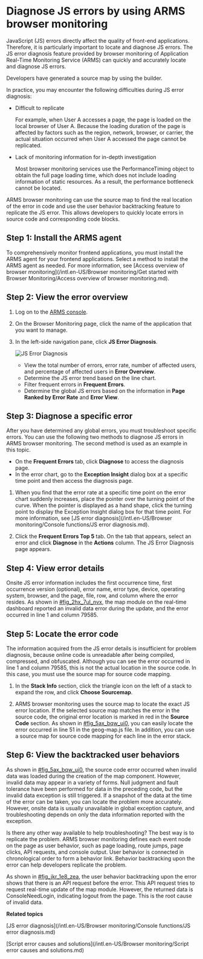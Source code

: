 # Diagnose JS errors by using ARMS browser monitoring

JavaScript \(JS\) errors directly affect the quality of front-end applications. Therefore, it is particularly important to locate and diagnose JS errors. The JS error diagnosis feature provided by browser monitoring of Application Real-Time Monitoring Service \(ARMS\) can quickly and accurately locate and diagnose JS errors.

Developers have generated a source map by using the builder.

In practice, you may encounter the following difficulties during JS error diagnosis:

-   Difficult to replicate

    For example, when User A accesses a page, the page is loaded on the local browser of User A. Because the loading duration of the page is affected by factors such as the region, network, browser, or carrier, the actual situation occurred when User A accessed the page cannot be replicated.

-   Lack of monitoring information for in-depth investigation

    Most browser monitoring services use the PerformanceTiming object to obtain the full page loading time, which does not include loading information of static resources. As a result, the performance bottleneck cannot be located.


ARMS browser monitoring can use the source map to find the real location of the error in code and use the user behavior backtracking feature to replicate the JS error. This allows developers to quickly locate errors in source code and corresponding code blocks.

## Step 1: Install the ARMS agent

To comprehensively monitor frontend applications, you must install the ARMS agent for your frontend applications. Select a method to install the ARMS agent as needed. For more information, see [Access overview of browser monitoring](/intl.en-US/Browser monitoring/Get started with Browser Monitoring/Access overview of browser monitoring.md).

## Step 2: View the error overview

1.  Log on to the [ARMS console](https://arms-ap-southeast-1.console.aliyun.com/#/home).

2.  On the Browser Monitoring page, click the name of the application that you want to manage.

3.  In the left-side navigation pane, click **JS Error Diagnosis**.

    ![JS Error Diagnosis](../images/p60924.png)

    -   View the total number of errors, error rate, number of affected users, and percentage of affected users in **Error Overview**.
    -   Determine the JS error trend based on the line chart.
    -   Filter frequent errors in **Frequent Errors**.
    -   Determine the global JS errors based on the information in **Page Ranked by Error Rate** and **Error View**.

## Step 3: Diagnose a specific error

After you have determined any global errors, you must troubleshoot specific errors. You can use the following two methods to diagnose JS errors in ARMS browser monitoring. The second method is used as an example in this topic.

-   On the **Frequent Errors** tab, click **Diagnose** to access the diagnosis page.
-   In the error chart, go to the **Exception Insight** dialog box at a specific time point and then access the diagnosis page.

1.  When you find that the error rate at a specific time point on the error chart suddenly increases, place the pointer over the turning point of the curve. When the pointer is displayed as a hand shape, click the turning point to display the Exception Insight dialog box for that time point. For more information, see [JS error diagnosis](/intl.en-US/Browser monitoring/Console functions/JS error diagnosis.md).

2.  Click the **Frequent Errors Top 5** tab. On the tab that appears, select an error and click **Diagnose** in the **Actions** column. The JS Error Diagnosis page appears.


## Step 4: View error details

Onsite JS error information includes the first occurrence time, first occurrence version \(optional\), error name, error type, device, operating system, browser, and the page, file, row, and column where the error resides. As shown in [\#fig\_2hx\_7ul\_nvx](#fig_2hx_7ul_nvx), the map module on the real-time dashboard reported an invalid data error during the update, and the error occurred in line 1 and column 79585.

## Step 5: Locate the error code

The information acquired from the JS error details is insufficient for problem diagnosis, because online code is unreadable after being compiled, compressed, and obfuscated. Although you can see the error occurred in line 1 and column 79585, this is not the actual location in the source code. In this case, you must use the source map for source code mapping.

1.  In the **Stack Info** section, click the triangle icon on the left of a stack to expand the row, and click **Choose Sourcemap**.

2.  ARMS browser monitoring uses the source map to locate the exact JS error location. If the selected source map matches the error in the source code, the original error location is marked in red in the **Source Code** section. As shown in [\#fig\_5ax\_bqw\_ui0](#fig_5ax_bqw_ui0), you can easily locate the error occurred in line 51 in the geog-map.js file. In addition, you can use a source map for source code mapping for each line in the error stack.


## Step 6: View the backtracked user behaviors

As shown in [\#fig\_5ax\_bqw\_ui0](#fig_5ax_bqw_ui0), the source code error occurred when invalid data was loaded during the creation of the map component. However, invalid data may appear in a variety of forms. Null judgment and fault tolerance have been performed for data in the preceding code, but the invalid data exception is still triggered. If a snapshot of the data at the time of the error can be taken, you can locate the problem more accurately. However, onsite data is usually unavailable in global exception capture, and troubleshooting depends on only the data information reported with the exception.

Is there any other way available to help troubleshooting? The best way is to replicate the problem. ARMS browser monitoring defines each event node on the page as user behavior, such as page loading, route jumps, page clicks, API requests, and console output. User behavior is connected in chronological order to form a behavior link. Behavior backtracking upon the error can help developers replicate the problem.

As shown in [\#fig\_jkr\_1e8\_zea](#fig_jkr_1e8_zea), the user behavior backtracking upon the error shows that there is an API request before the error. This API request tries to request real-time update of the map module. However, the returned data is ConsoleNeedLogin, indicating logout from the page. This is the root cause of invalid data.

**Related topics**  


[JS error diagnosis](/intl.en-US/Browser monitoring/Console functions/JS error diagnosis.md)

[Script error causes and solutions](/intl.en-US/Browser monitoring/Script error causes and solutions.md)


